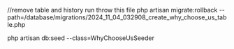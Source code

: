 //remove table and history run throw this file
php artisan migrate:rollback --path=/database/migrations/2024_11_04_032908_create_why_choose_us_table.php

php artisan db:seed --class=WhyChooseUsSeeder
